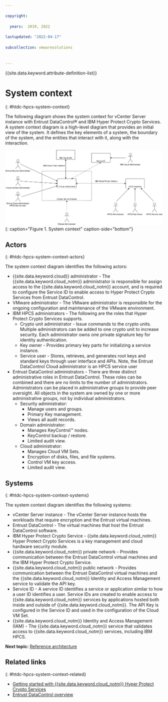 ```yaml
---

copyright:

  years:  2019, 2022

lastupdated: "2022-04-17"

subcollection: vmwaresolutions


---
```


{{site.data.keyword.attribute-definition-list}}

# System context
{: #htdc-hpcs-system-context}

The following diagram shows the system context for vCenter Server instance with Entrust DataControl® and IBM Hyper Protect Crypto Services. A system context diagram is a high-level diagram that provides an initial view of the system. It defines the key elements of a system, the boundary of the system, and the entities that interact with it, along with the interaction.

![System Context](../../images/htdc-hpcs-system-context.svg){: caption="Figure 1. System context" caption-side="bottom"}

## Actors
{: #htdc-hpcs-system-context-actors}

The system context diagram identifies the following actors:

* {{site.data.keyword.cloud}} administrator - The {{site.data.keyword.cloud_notm}} administrator is responsible for assign access to the {{site.data.keyword.cloud_notm}} account, and is required to configure the Service ID to enable access to Hyper Protect Crypto Services from Entrust DataControl.
* VMware administrator - The VMware administrator is responsible for the ongoing configuration and maintenance of the VMware environment.
* IBM HPCS administrators - The following are the roles that Hyper Protect Crypto Services supports.
   * Crypto unit administrator - Issue commands to the crypto units. Multiple administrators can be added to one crypto unit to increase security. Each administrator owns one private signature key for identity authentication.
   * Key owner - Provides primary key parts for initializing a service instance.
   * Service user - Stores, retrieves, and generates root keys and standard keys through user interface and APIs. Note, the Entrust DataControl Cloud administrator is an HPCS service user
* Entrust DataControl administrators - There are three distinct administrative roles in Entrust DataControl. These roles can be combined and there are no limits to the number of administrators. Administrators can be placed in administrative groups to provide peer oversight. All objects in the system are owned by one or more administrative groups, not by individual administrators.
   * Security administrator:
      * Manage users and groups.
      * Primary Key management.
      * Views all audit records.
   * Domain administrator:
      * Manages KeyControl™ nodes.
      * KeyControl backup / restore.
      * Limited audit view.
   * Cloud administrator:
      * Manages Cloud VM Sets.
      * Encryption of disks, files, and file systems.
      * Control VM key access.
      * Limited audit view.

## Systems
{: #htdc-hpcs-system-context-systems}

The system context diagram identifies the following systems:
* vCenter Server instance - The vCenter Server instance hosts the workloads that require encryption and the Entrust virtual machines.
* Entrust DataControl - The virtual machines that host the Entrust DataControl software.
* IBM Hyper Protect Crypto Service - {{site.data.keyword.cloud_notm}} Hyper Protect Crypto Services is a key management and cloud hardware security module.
* {{site.data.keyword.cloud_notm}} private network - Provides communication between the Entrust DataControl virtual machines and the IBM Hyper Protect Crypto Service.
* {{site.data.keyword.cloud_notm}} public network - Provides communication between the Entrust DataControl virtual machines and the {{site.data.keyword.cloud_notm}} Identity and Access Management service to validate the API key.
* Service ID - A service ID identifies a service or application similar to how a user ID identifies a user. Service IDs are created to enable access to {{site.data.keyword.cloud_notm}} services by applications hosted both inside and outside of {{site.data.keyword.cloud_notm}}. The API Key is configured in the Service ID and used in the configuration of the Cloud VM Set.
* {{site.data.keyword.cloud_notm}} Identity and Access Management (IAM) - The {{site.data.keyword.cloud_notm}} service that validates access to {{site.data.keyword.cloud_notm}} services, including IBM HPCS.

**Next topic:** [Reference architecture](/docs/vmwaresolutions?topic=vmwaresolutions-htdc-hpcs-reference-architecture)

## Related links
{: #htdc-hpcs-system-context-related}

*  [Getting started with {{site.data.keyword.cloud_notm}} Hyper Protect Crypto Services](/docs/hs-crypto?topic=hs-crypto-get-started)
*  [Entrust DataControl overview](/docs/vmwaresolutions?topic=vmwaresolutions-htdc_considerations)
